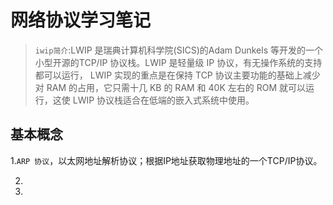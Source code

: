 # 网络协议学习笔记

> `iwip简介`:LWIP 是瑞典计算机科学院(SICS)的Adam Dunkels 等开发的一个小型开源的TCP/IP 协议栈。LWIP 是轻量级 IP 协议，有无操作系统的支持都可以运行， LWIP 实现的重点是在保持 TCP 协议主要功能的基础上减少对 RAM 的占用，它只需十几 KB 的 RAM 和 40K 左右的 ROM 就可以运行，这使 LWIP 协议栈适合在低端的嵌入式系统中使用。 

## 基本概念

1.`ARP 协议`，以太网地址解析协议；根据IP地址获取物理地址的一个TCP/IP协议。

2.

3.

